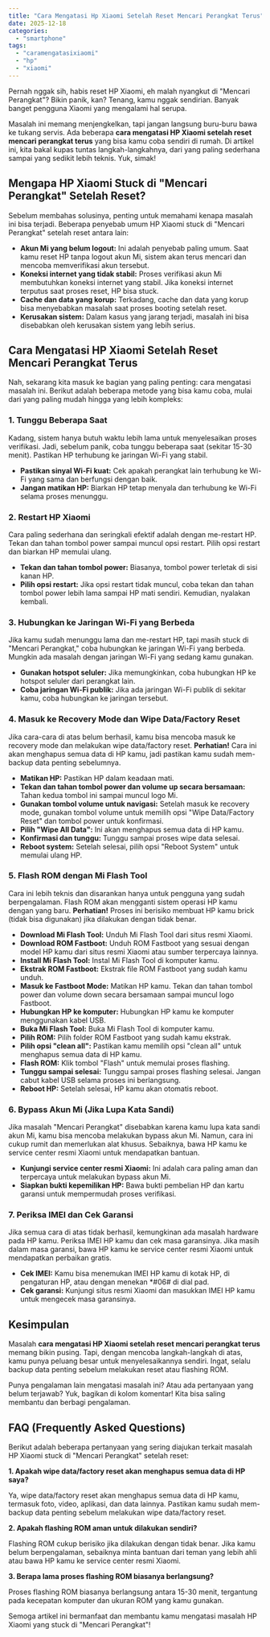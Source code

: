 ```yaml
---
title: "Cara Mengatasi Hp Xiaomi Setelah Reset Mencari Perangkat Terus"
date: 2025-12-18
categories: 
  - "smartphone"
tags: 
  - "caramengatasixiaomi"
  - "hp"
  - "xiaomi"
---
```


Pernah nggak sih, habis reset HP Xiaomi, eh malah nyangkut di "Mencari Perangkat"? Bikin panik, kan? Tenang, kamu nggak sendirian. Banyak banget pengguna Xiaomi yang mengalami hal serupa.

Masalah ini memang menjengkelkan, tapi jangan langsung buru-buru bawa ke tukang servis. Ada beberapa **cara mengatasi HP Xiaomi setelah reset mencari perangkat terus** yang bisa kamu coba sendiri di rumah. Di artikel ini, kita bakal kupas tuntas langkah-langkahnya, dari yang paling sederhana sampai yang sedikit lebih teknis. Yuk, simak!

## Mengapa HP Xiaomi Stuck di "Mencari Perangkat" Setelah Reset?

Sebelum membahas solusinya, penting untuk memahami kenapa masalah ini bisa terjadi. Beberapa penyebab umum HP Xiaomi stuck di "Mencari Perangkat" setelah reset antara lain:

- **Akun Mi yang belum logout:** Ini adalah penyebab paling umum. Saat kamu reset HP tanpa logout akun Mi, sistem akan terus mencari dan mencoba memverifikasi akun tersebut.
- **Koneksi internet yang tidak stabil:** Proses verifikasi akun Mi membutuhkan koneksi internet yang stabil. Jika koneksi internet terputus saat proses reset, HP bisa stuck.
- **Cache dan data yang korup:** Terkadang, cache dan data yang korup bisa menyebabkan masalah saat proses booting setelah reset.
- **Kerusakan sistem:** Dalam kasus yang jarang terjadi, masalah ini bisa disebabkan oleh kerusakan sistem yang lebih serius.

## Cara Mengatasi HP Xiaomi Setelah Reset Mencari Perangkat Terus

Nah, sekarang kita masuk ke bagian yang paling penting: cara mengatasi masalah ini. Berikut adalah beberapa metode yang bisa kamu coba, mulai dari yang paling mudah hingga yang lebih kompleks:

### 1\. Tunggu Beberapa Saat

Kadang, sistem hanya butuh waktu lebih lama untuk menyelesaikan proses verifikasi. Jadi, sebelum panik, coba tunggu beberapa saat (sekitar 15-30 menit). Pastikan HP terhubung ke jaringan Wi-Fi yang stabil.

- **Pastikan sinyal Wi-Fi kuat:** Cek apakah perangkat lain terhubung ke Wi-Fi yang sama dan berfungsi dengan baik.
- **Jangan matikan HP:** Biarkan HP tetap menyala dan terhubung ke Wi-Fi selama proses menunggu.

### 2\. Restart HP Xiaomi

Cara paling sederhana dan seringkali efektif adalah dengan me-restart HP. Tekan dan tahan tombol power sampai muncul opsi restart. Pilih opsi restart dan biarkan HP memulai ulang.

- **Tekan dan tahan tombol power:** Biasanya, tombol power terletak di sisi kanan HP.
- **Pilih opsi restart:** Jika opsi restart tidak muncul, coba tekan dan tahan tombol power lebih lama sampai HP mati sendiri. Kemudian, nyalakan kembali.

### 3\. Hubungkan ke Jaringan Wi-Fi yang Berbeda

Jika kamu sudah menunggu lama dan me-restart HP, tapi masih stuck di "Mencari Perangkat," coba hubungkan ke jaringan Wi-Fi yang berbeda. Mungkin ada masalah dengan jaringan Wi-Fi yang sedang kamu gunakan.

- **Gunakan hotspot seluler:** Jika memungkinkan, coba hubungkan HP ke hotspot seluler dari perangkat lain.
- **Coba jaringan Wi-Fi publik:** Jika ada jaringan Wi-Fi publik di sekitar kamu, coba hubungkan ke jaringan tersebut.

### 4\. Masuk ke Recovery Mode dan Wipe Data/Factory Reset

Jika cara-cara di atas belum berhasil, kamu bisa mencoba masuk ke recovery mode dan melakukan wipe data/factory reset. **Perhatian!** Cara ini akan menghapus semua data di HP kamu, jadi pastikan kamu sudah mem-backup data penting sebelumnya.

- **Matikan HP:** Pastikan HP dalam keadaan mati.
- **Tekan dan tahan tombol power dan volume up secara bersamaan:** Tahan kedua tombol ini sampai muncul logo Mi.
- **Gunakan tombol volume untuk navigasi:** Setelah masuk ke recovery mode, gunakan tombol volume untuk memilih opsi "Wipe Data/Factory Reset" dan tombol power untuk konfirmasi.
- **Pilih "Wipe All Data":** Ini akan menghapus semua data di HP kamu.
- **Konfirmasi dan tunggu:** Tunggu sampai proses wipe data selesai.
- **Reboot system:** Setelah selesai, pilih opsi "Reboot System" untuk memulai ulang HP.

### 5\. Flash ROM dengan Mi Flash Tool

Cara ini lebih teknis dan disarankan hanya untuk pengguna yang sudah berpengalaman. Flash ROM akan mengganti sistem operasi HP kamu dengan yang baru. **Perhatian!** Proses ini berisiko membuat HP kamu brick (tidak bisa digunakan) jika dilakukan dengan tidak benar.

- **Download Mi Flash Tool:** Unduh Mi Flash Tool dari situs resmi Xiaomi.
- **Download ROM Fastboot:** Unduh ROM Fastboot yang sesuai dengan model HP kamu dari situs resmi Xiaomi atau sumber terpercaya lainnya.
- **Install Mi Flash Tool:** Instal Mi Flash Tool di komputer kamu.
- **Ekstrak ROM Fastboot:** Ekstrak file ROM Fastboot yang sudah kamu unduh.
- **Masuk ke Fastboot Mode:** Matikan HP kamu. Tekan dan tahan tombol power dan volume down secara bersamaan sampai muncul logo Fastboot.
- **Hubungkan HP ke komputer:** Hubungkan HP kamu ke komputer menggunakan kabel USB.
- **Buka Mi Flash Tool:** Buka Mi Flash Tool di komputer kamu.
- **Pilih ROM:** Pilih folder ROM Fastboot yang sudah kamu ekstrak.
- **Pilih opsi "clean all":** Pastikan kamu memilih opsi "clean all" untuk menghapus semua data di HP kamu.
- **Flash ROM:** Klik tombol "Flash" untuk memulai proses flashing.
- **Tunggu sampai selesai:** Tunggu sampai proses flashing selesai. Jangan cabut kabel USB selama proses ini berlangsung.
- **Reboot HP:** Setelah selesai, HP kamu akan otomatis reboot.

### 6\. Bypass Akun Mi (Jika Lupa Kata Sandi)

Jika masalah "Mencari Perangkat" disebabkan karena kamu lupa kata sandi akun Mi, kamu bisa mencoba melakukan bypass akun Mi. Namun, cara ini cukup rumit dan memerlukan alat khusus. Sebaiknya, bawa HP kamu ke service center resmi Xiaomi untuk mendapatkan bantuan.

- **Kunjungi service center resmi Xiaomi:** Ini adalah cara paling aman dan terpercaya untuk melakukan bypass akun Mi.
- **Siapkan bukti kepemilikan HP:** Bawa bukti pembelian HP dan kartu garansi untuk mempermudah proses verifikasi.

### 7\. Periksa IMEI dan Cek Garansi

Jika semua cara di atas tidak berhasil, kemungkinan ada masalah hardware pada HP kamu. Periksa IMEI HP kamu dan cek masa garansinya. Jika masih dalam masa garansi, bawa HP kamu ke service center resmi Xiaomi untuk mendapatkan perbaikan gratis.

- **Cek IMEI:** Kamu bisa menemukan IMEI HP kamu di kotak HP, di pengaturan HP, atau dengan menekan \*#06# di dial pad.
- **Cek garansi:** Kunjungi situs resmi Xiaomi dan masukkan IMEI HP kamu untuk mengecek masa garansinya.

## Kesimpulan

Masalah **cara mengatasi HP Xiaomi setelah reset mencari perangkat terus** memang bikin pusing. Tapi, dengan mencoba langkah-langkah di atas, kamu punya peluang besar untuk menyelesaikannya sendiri. Ingat, selalu backup data penting sebelum melakukan reset atau flashing ROM.

Punya pengalaman lain mengatasi masalah ini? Atau ada pertanyaan yang belum terjawab? Yuk, bagikan di kolom komentar! Kita bisa saling membantu dan berbagi pengalaman.

## FAQ (Frequently Asked Questions)

Berikut adalah beberapa pertanyaan yang sering diajukan terkait masalah HP Xiaomi stuck di "Mencari Perangkat" setelah reset:

**1\. Apakah wipe data/factory reset akan menghapus semua data di HP saya?**

Ya, wipe data/factory reset akan menghapus semua data di HP kamu, termasuk foto, video, aplikasi, dan data lainnya. Pastikan kamu sudah mem-backup data penting sebelum melakukan wipe data/factory reset.

**2\. Apakah flashing ROM aman untuk dilakukan sendiri?**

Flashing ROM cukup berisiko jika dilakukan dengan tidak benar. Jika kamu belum berpengalaman, sebaiknya minta bantuan dari teman yang lebih ahli atau bawa HP kamu ke service center resmi Xiaomi.

**3\. Berapa lama proses flashing ROM biasanya berlangsung?**

Proses flashing ROM biasanya berlangsung antara 15-30 menit, tergantung pada kecepatan komputer dan ukuran ROM yang kamu gunakan.

Semoga artikel ini bermanfaat dan membantu kamu mengatasi masalah HP Xiaomi yang stuck di "Mencari Perangkat"!
